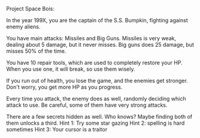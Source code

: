 Project Space Bois:

In the year 199X, you are the captain of the S.S. Bumpkin, fighting against enemy aliens.

You have main attacks: Missiles and Big Guns. Missiles is very weak, dealing about 5 damage, but it never misses. Big guns does 25 damage, but misses 50% of the time.

You have 10 repair tools, which are used to completely restore your HP. When you use one, it will break, so use them wisely.

If you run out of health, you lose the game, and the enemies get stronger. Don't worry, you get more HP as you progress.

Every time you attack, the enemy does as well, randomly deciding which attack to use. Be careful, some of them have very strong attacks.


There are a few secrets hidden as well. Who knows? Maybe finding both of them unlocks a third.
    Hint 1: Try some star gazing
    Hint 2: spelling is hard sometimes
    Hint 3: Your cursor is a traitor

